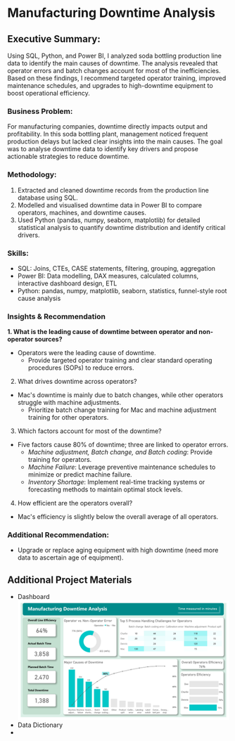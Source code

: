 # Manufacturing Downtime Analysis

## Executive Summary:
Using SQL, Python, and Power BI, I analyzed soda bottling production line data to identify the main causes of downtime. The analysis revealed that operator errors and batch changes account for most of the inefficiencies. Based on these findings, I recommend targeted operator training, improved maintenance schedules, and upgrades to high-downtime equipment to boost operational efficiency.

### Business Problem:
For manufacturing companies, downtime directly impacts output and profitability. In this soda bottling plant, management noticed frequent production delays but lacked clear insights into the main causes. The goal was to analyse downtime data to identify key drivers and propose actionable strategies to reduce downtime.

### Methodology:
1. Extracted and cleaned downtime records from the production line database using SQL.
2. Modelled and visualised downtime data in Power BI to compare operators, machines, and downtime causes.
3. Used Python (pandas, numpy, seaborn, matplotlib) for detailed statistical analysis to quantify downtime distribution and identify critical drivers.

### Skills:
- SQL: Joins, CTEs, CASE statements, filtering, grouping, aggregation
- Power BI: Data modelling, DAX measures, calculated columns, interactive dashboard design, ETL
- Python: pandas, numpy, matplotlib, seaborn, statistics, funnel-style root cause analysis

### Insights & Recommendation
**1. What is the leading cause of downtime between operator and non-operator sources?**
- Operators were the leading cause of downtime.
  - Provide targeted operator training and clear standard operating procedures (SOPs) to reduce errors.

2. What drives downtime across operators?
- Mac's downtime is mainly due to batch changes, while other operators struggle with machine adjustments.
  -  Prioritize batch change training for Mac and machine adjustment training for other operators.
  
3. Which factors account for most of the downtime?
- Five factors cause 80% of downtime; three are linked to operator errors.
  - *Machine adjustment, Batch change, and Batch coding*: Provide training for operators.
  - *Machine Failure*: Leverage preventive maintenance schedules to minimize or predict machine failure.
  - *Inventory Shortage*: Implement real-time tracking systems or forecasting methods to maintain optimal stock levels.

4. How efficient are the operators overall?
- Mac's efficiency is slightly below the overall average of all operators.

### Additional Recommendation:
- Upgrade or replace aging equipment with high downtime (need more data to ascertain age of equipment).






## Additional Project Materials
- Dashboard
![manufacturing downtime report.jpg](https://github.com/jakejosh6751/Manufacturing-Downtime-Analysis-/blob/main/manufacturing%20downtime%20report.jpg)
- Data Dictionary
- 

